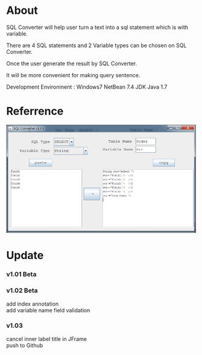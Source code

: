 # About

SQL Converter will help user turn a text into a sql statement which is with variable.

There are 4 SQL statements and 2 Variable types can be chosen on SQL Converter. 

Once the user generate the result by SQL Converter. 

It will be more convenient for making query sentence.

Development Environment :
Windows7
NetBean  7.4
JDK Java 1.7 

# Referrence
![demo](images/sql_converter_demo.png)

# Update 
### v1.01 Beta

### v1.02 Beta
add index annotation  
add variable name field validation

### v1.03
cancel inner label title in JFrame  
push to Github



